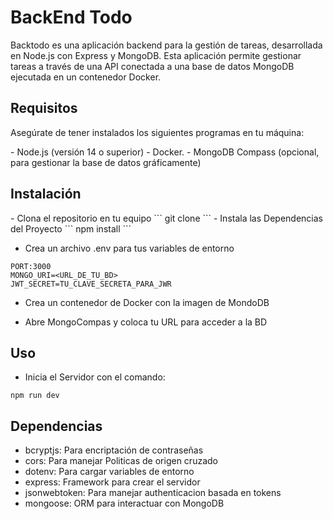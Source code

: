 <h1>BackEnd Todo</h1>
<p>
Backtodo es una aplicación backend para la gestión de tareas, desarrollada en Node.js con Express y MongoDB. Esta aplicación permite gestionar tareas a través de una API conectada a una base de datos MongoDB ejecutada en un contenedor Docker.
</p>

<h2>
Requisitos
</h2>

<p>
Asegúrate de tener instalados los siguientes programas en tu máquina:
</p>
- Node.js (versión 14 o superior)
- Docker.
- MongoDB Compass (opcional, para gestionar la base de datos gráficamente)

<h2>
Instalación
</h2>
- Clona el repositorio en tu equipo
```
git clone <URL_del_Repositorio>
```
- Instala las Dependencias del Proyecto
```
npm install
```

- Crea un archivo .env para tus variables de entorno 
```
PORT:3000
MONGO_URI=<URL_DE_TU_BD>
JWT_SECRET=TU_CLAVE_SECRETA_PARA_JWR
```
- Crea un contenedor de Docker con la imagen de MondoDB

- Abre MongoCompas y coloca tu URL para acceder a la BD

<h2>
Uso
</h2>

- Inicia el Servidor con el comando:

```
npm run dev
```

<h2>
Dependencias
</h2>
<ul>
<p>
<li>bcryptjs: Para encriptación de contraseñas</li>
<li>cors: Para manejar Politicas de origen cruzado</li>
<li>dotenv: Para cargar variables de entorno</li>
<li>express: Framework para crear el servidor</li>
<li>jsonwebtoken: Para manejar authenticacion basada en tokens</li>
<li>mongoose: ORM para interactuar con MongoDB</li>
</p>
</ul>
